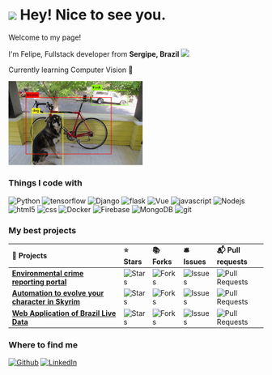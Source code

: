 <h1><img src="https://emojis.slackmojis.com/emojis/images/1531849430/4246/blob-sunglasses.gif?1531849430" width="30"/> Hey! Nice to see you.</h1>
<div>
  <div>
    <p>Welcome to my page!</p>
    <p>I'm Felipe, Fullstack developer from <b>Sergipe, Brazil</b> <img src="https://www.countryflags.com/wp-content/uploads/brazil-flag-png-xl.png" width="18" /></p>
    <p>Currently learning Computer Vision 🐍</p>
  </div>
  <div> 
    <img src="yolo.jpg" alt="yolo" width="265"/>
  </div>
</div>


<h3>Things I code with</h3>
<p>
  <img alt="Python" src="https://img.shields.io/badge/Python-3776AB?style=for-the-badge&logo=python&logoColor=white" /> 
  <img alt="tensorflow" src="https://img.shields.io/badge/TensorFlow-FF6F00?style=for-the-badge&logo=tensorflow&logoColor=white" />
  <img alt="Django" src="https://img.shields.io/badge/Django-092E20?style=for-the-badge&logo=django&logoColor=green" />
  <img alt="flask" src="https://img.shields.io/badge/Flask-000000?style=for-the-badge&logo=flask&logoColor=white" />
  <img alt="Vue" src="https://img.shields.io/badge/Vue.js-35495E?style=for-the-badge&logo=vuedotjs&logoColor=4FC08D" />
  <img alt="javascript" src="https://img.shields.io/badge/JavaScript-F7DF1E?style=for-the-badge&logo=javascript&logoColor=black" />
  <img alt="Nodejs" src="https://img.shields.io/badge/-Nodejs-43853d?style=for-the-badge&logo=Node.js&logoColor=white" />
  <img alt="html5" src="https://img.shields.io/badge/HTML5-E34F26?style=for-the-badge&logo=html5&logoColor=white" />
  <img alt="css" src="https://img.shields.io/badge/CSS3-1572B6?style=for-the-badge&logo=css3&logoColor=white" />
  <img alt="Docker" src="https://img.shields.io/badge/-Docker-46a2f1?style=for-the-badge&logo=docker&logoColor=white" />
  <img alt="Firebase" src="https://img.shields.io/badge/firebase-ffca28?style=for-the-badge&logo=firebase&logoColor=black" />
  <img alt="MongoDB" src="https://img.shields.io/badge/-MongoDB-13aa52?style=for-the-badge&logo=mongodb&logoColor=white" />
  <img alt="git" src="https://img.shields.io/badge/-Git-F05032?style=for-the-badge&logo=git&logoColor=white" />
</p>
<h3>My best projects</h3>
<table>
    <tr border: none;>
      <td><b>🎁 Projects</b></td>
      <td><b>⭐ Stars</b></td>
      <td><b>📚 Forks</b></td>
      <td><b>🛎 Issues</b></td>
      <td><b>📬 Pull requests</b></td>
    </tr>
  </thead>
  <tbody>
    <tr>
      <td><a href="https://github.com/felipequentino/PIBITI2023"><b>Environmental crime reporting portal</b></a></td>
      <td><img alt="Stars" src="https://img.shields.io/github/stars/felipequentino/PIBITI2023?style=flat-square&labelColor=343b41"/></td>
      <td><img alt="Forks" src="https://img.shields.io/github/forks/felipequentino/PIBITI2023?style=flat-square&labelColor=343b41"/></td>
      <td><img alt="Issues" src="https://img.shields.io/github/issues/felipequentino/PIBITI2023?style=flat-square&labelColor=343b41"/></td>
      <td><img alt="Pull Requests" src="https://img.shields.io/github/issues-pr/felipequentino/PIBITI2023?style=flat-square&labelColor=343b41"/></td>
    </tr>
	  <tr>
      <td><a href="https://github.com/felipequentino/soul_trap_skyrim"><b>Automation to evolve your character in Skyrim</b></a></td>
      <td><img alt="Stars" src="https://img.shields.io/github/stars/felipequentino/soul_trap_skyrim?style=flat-square&labelColor=343b41"/></td>
      <td><img alt="Forks" src="https://img.shields.io/github/forks/felipequentino/soul_trap_skyrim?style=flat-square&labelColor=343b41"/></td>
      <td><img alt="Issues" src="https://img.shields.io/github/issues/felipequentino/soul_trap_skyrim?style=flat-square&labelColor=343b41"/></td>
      <td><img alt="Pull Requests" src="https://img.shields.io/github/issues-pr/felipequentino/soul_trap_skyrim?style=flat-square&labelColor=343b41"/></td>
    </tr>
    <tr>
      <td><a href="https://github.com/felipequentino/machine-learning"><b>Web Application of Brazil Live Data</b></a></td>
      <td><img alt="Stars" src="https://img.shields.io/github/stars/felipequentino/app-live-data?style=flat-square&labelColor=343b41"/></td>
      <td><img alt="Forks" src="https://img.shields.io/github/forks/felipequentino/app-live-data?style=flat-square&labelColor=343b41"/></td>
      <td><img alt="Issues" src="https://img.shields.io/github/issues/felipequentino/app-live-data?style=flat-square&labelColor=343b41"/></td>
      <td><img alt="Pull Requests" src="https://img.shields.io/github/issues-pr/felipequentino/app-live-data?style=flat-square&labelColor=343b41"/></td>
    </tr>
  </tbody>
</table>
<h3>Where to find me</h3>
<p><a href="https://github.com/felipequentino" target="_blank"><img alt="Github" src="https://img.shields.io/badge/GitHub-%2312100E.svg?&style=for-the-badge&logo=Github&logoColor=white" /></a> <a href="https://www.linkedin.com/in/felipequentino" target="_blank"><img alt="LinkedIn" src="https://img.shields.io/badge/linkedin-%230077B5.svg?&style=for-the-badge&logo=linkedin&logoColor=white" /></a> 
</p>
